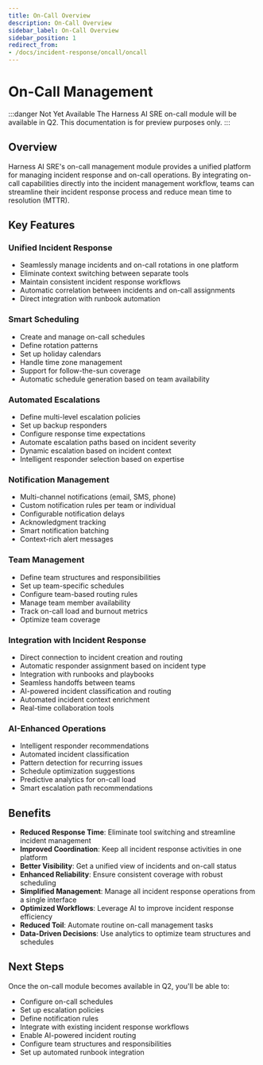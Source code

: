 ```yaml
---
title: On-Call Overview
description: On-Call Overview
sidebar_label: On-Call Overview
sidebar_position: 1
redirect_from:
- /docs/incident-response/oncall/oncall
---
```


# On-Call Management

:::danger Not Yet Available
The Harness AI SRE on-call module will be available in Q2. This documentation is for preview purposes only.
:::

## Overview

Harness AI SRE's on-call management module provides a unified platform for managing incident response and on-call operations. By integrating on-call capabilities directly into the incident management workflow, teams can streamline their incident response process and reduce mean time to resolution (MTTR).

## Key Features

### Unified Incident Response
- Seamlessly manage incidents and on-call rotations in one platform
- Eliminate context switching between separate tools
- Maintain consistent incident response workflows
- Automatic correlation between incidents and on-call assignments
- Direct integration with runbook automation

### Smart Scheduling
- Create and manage on-call schedules
- Define rotation patterns
- Set up holiday calendars
- Handle time zone management
- Support for follow-the-sun coverage
- Automatic schedule generation based on team availability

### Automated Escalations
- Define multi-level escalation policies
- Set up backup responders
- Configure response time expectations
- Automate escalation paths based on incident severity
- Dynamic escalation based on incident context
- Intelligent responder selection based on expertise

### Notification Management
- Multi-channel notifications (email, SMS, phone)
- Custom notification rules per team or individual
- Configurable notification delays
- Acknowledgment tracking
- Smart notification batching
- Context-rich alert messages

### Team Management
- Define team structures and responsibilities
- Set up team-specific schedules
- Configure team-based routing rules
- Manage team member availability
- Track on-call load and burnout metrics
- Optimize team coverage

### Integration with Incident Response
- Direct connection to incident creation and routing
- Automatic responder assignment based on incident type
- Integration with runbooks and playbooks
- Seamless handoffs between teams
- AI-powered incident classification and routing
- Automated incident context enrichment
- Real-time collaboration tools

### AI-Enhanced Operations
- Intelligent responder recommendations
- Automated incident classification
- Pattern detection for recurring issues
- Schedule optimization suggestions
- Predictive analytics for on-call load
- Smart escalation path recommendations

## Benefits

- **Reduced Response Time**: Eliminate tool switching and streamline incident management
- **Improved Coordination**: Keep all incident response activities in one platform
- **Better Visibility**: Get a unified view of incidents and on-call status
- **Enhanced Reliability**: Ensure consistent coverage with robust scheduling
- **Simplified Management**: Manage all incident response operations from a single interface
- **Optimized Workflows**: Leverage AI to improve incident response efficiency
- **Reduced Toil**: Automate routine on-call management tasks
- **Data-Driven Decisions**: Use analytics to optimize team structures and schedules

## Next Steps

Once the on-call module becomes available in Q2, you'll be able to:
- Configure on-call schedules
- Set up escalation policies
- Define notification rules
- Integrate with existing incident response workflows
- Enable AI-powered incident routing
- Configure team structures and responsibilities
- Set up automated runbook integration